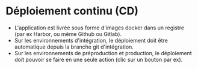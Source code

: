 # Déploiement continu (CD)

- L'application est livrée sous forme d'images docker dans un registre (par ex Harbor, ou même Github ou Gitlab).
- Sur les environnements d'intégration, le déploiement doit être automatique depuis la branche git d'intégration.
- Sur les environnements de préproduction et production, le déploiement doit pouvoir se faire en une seule action (clic sur un bouton par ex).

